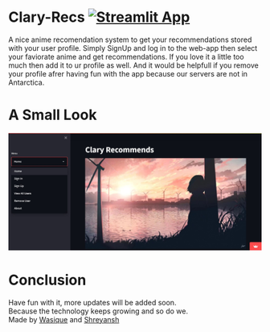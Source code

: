 # Clary-Recs  [![Streamlit App](https://static.streamlit.io/badges/streamlit_badge_black_white.svg)](https://share.streamlit.io/aqiry/clary-recs/app.py)
A nice anime recomendation system to get your recommendations stored with your user profile. Simply SignUp and log in to the web-app then select your faviorate anime and get recommendations. If you love it a little too much then add it to ur profile as well. And it would be helpfull if you remove your profile afrer having fun with the app because our servers are not in Antarctica.

# A Small Look

![Screenshot](https://github.com/Aqiry/aqiry.github.io/blob/main/Image/Clary.jpg)


# Conclusion 
Have fun with it, more updates will be added soon.<br>
Because the technology keeps growing and so do we.<br>
Made by [Wasique](https://aqiry.github.io) and [Shreyansh](https://shrey208.github.io)
<br>
 
                            
